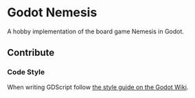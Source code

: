 # Godot Nemesis

A hobby implementation of the board game Nemesis in Godot.

## Contribute

### Code Style

When writing GDScript follow [the style guide on the Godot Wiki](https://docs.godotengine.org/en/latest/getting_started/scripting/gdscript/gdscript_styleguide.html).
